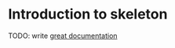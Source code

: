 # Introduction to skeleton

TODO: write [great documentation](http://jacobian.org/writing/what-to-write/)
